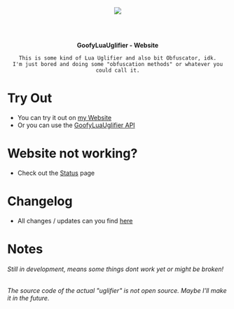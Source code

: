<div align="center">
  <img src="https://img.shields.io/github/last-commit/mopsfl/GoofyLuaUglifier">
  
  <br/><br/>
  
  <span>__GoofyLuaUglifier - Website__</span>
    
  ```
  This is some kind of Lua Uglifier and also bit Obfuscator, idk.
  I'm just bored and doing some "obfuscation methods" or whatever you could call it.
  ```
</div>

# Try Out
- You can try it out on [my Website](https://mopsfl.de/GoofyLuaUglifier/)
- Or you can use the [GoofyLuaUglifier API](https://mopsfl.de/GoofyLuaUglifier/docs)

# Website not working?
- Check out the [Status](https://mopsfl.de/status) page

# Changelog
- All changes / updates can you find [here](https://github.com/mopsfl/GoofyLuaUglifier/blob/main/CHANGELOG.md)

# Notes
###### Still in development, means some things dont work yet or might be broken!
###### The source code of the actual "uglifier" is not open source. Maybe I'll make it in the future.

